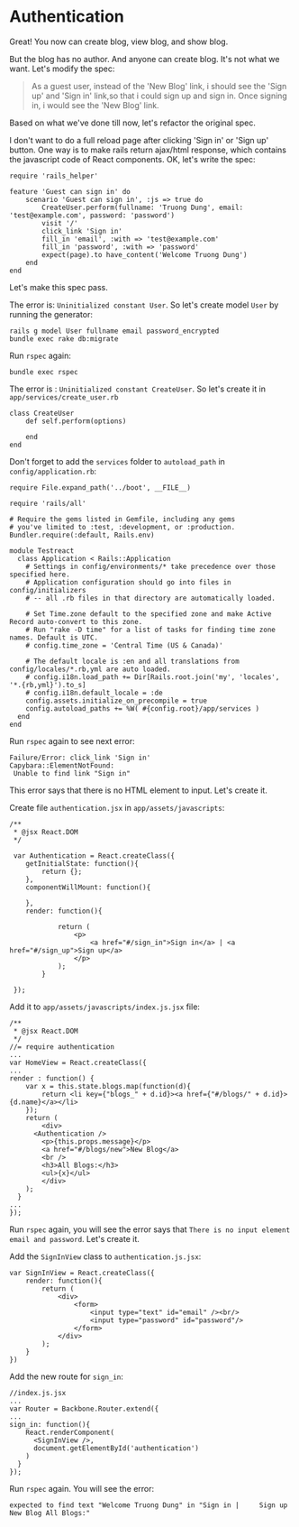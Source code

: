 # Authentication

Great! You now can create blog, view blog, and show blog.

But the blog has no author. And anyone can create blog. It's not what we want. Let's modify the spec:


> As a guest user, instead of the 'New Blog' link, i should see the 'Sign up' and 'Sign in' link,so that i could sign up and sign in. Once signing in, i would see the 'New Blog' link.

Based on what we've done till now, let's refactor the original spec.

I don't want to do a full reload page after clicking 'Sign in' or 'Sign up' button. One way is to make rails return ajax/html response, which contains the javascript code of React components. OK, let's write the spec:

    require 'rails_helper'

    feature 'Guest can sign in' do 
    	scenario 'Guest can sign in', :js => true do 
    		CreateUser.perform(fullname: 'Truong Dung', email: 'test@example.com', password: 'password')
    		visit '/'
    		click_link 'Sign in'
    		fill_in 'email', :with => 'test@example.com'
    		fill_in 'password', :with => 'password'
    		expect(page).to have_content('Welcome Truong Dung')
    	end
    end

Let's make this spec pass.

The error is: `Uninitialized constant User`. So let's create model `User` by running the generator:

    rails g model User fullname email password_encrypted
    bundle exec rake db:migrate

Run `rspec` again:

    bundle exec rspec
    
The error is : `Uninitialized constant CreateUser`. So let's create it in `app/services/create_user.rb`

    class CreateUser
    	def self.perform(options)
    
    	end
    end
    
Don't forget to add the `services` folder to `autoload_path` in `config/application.rb`:    

    require File.expand_path('../boot', __FILE__)

    require 'rails/all'
    
    # Require the gems listed in Gemfile, including any gems
    # you've limited to :test, :development, or :production.
    Bundler.require(:default, Rails.env)
    
    module Testreact
      class Application < Rails::Application
        # Settings in config/environments/* take precedence over those specified here.
        # Application configuration should go into files in config/initializers
        # -- all .rb files in that directory are automatically loaded.
    
        # Set Time.zone default to the specified zone and make Active Record auto-convert to this zone.
        # Run "rake -D time" for a list of tasks for finding time zone names. Default is UTC.
        # config.time_zone = 'Central Time (US & Canada)'
    
        # The default locale is :en and all translations from config/locales/*.rb,yml are auto loaded.
        # config.i18n.load_path += Dir[Rails.root.join('my', 'locales', '*.{rb,yml}').to_s]
        # config.i18n.default_locale = :de
        config.assets.initialize_on_precompile = true
        config.autoload_paths += %W( #{config.root}/app/services )
      end
    end

Run `rspec` again to see next error:

    Failure/Error: click_link 'Sign in'
    Capybara::ElementNotFound:
     Unable to find link "Sign in"
     
This error says that there is no HTML element to input. Let's create it.

Create file `authentication.jsx` in `app/assets/javascripts`:

    /**
     * @jsx React.DOM
     */
    
     var Authentication = React.createClass({
     	getInitialState: function(){
     		return {};
     	},
     	componentWillMount: function(){
    
     	},
     	render: function(){
     		
     			return (
     				<p>
     					<a href="#/sign_in">Sign in</a> | <a href="#/sign_up">Sign up</a>
     				</p>
     			);
     		}
     	
     });
     
Add it to `app/assets/javascripts/index.js.jsx` file:

    /**
     * @jsx React.DOM
     */
    //= require authentication  
    ...
    var HomeView = React.createClass({
    ...
    render : function() {
      	var x = this.state.blogs.map(function(d){
      		return <li key={"blogs_" + d.id}><a href={"#/blogs/" + d.id}>{d.name}</a></li>
      	});
        return (
        	<div>
          <Authentication />
        	<p>{this.props.message}</p>
        	<a href="#/blogs/new">New Blog</a>
        	<br />
        	<h3>All Blogs:</h3>
        	<ul>{x}</ul>
        	</div>
        );
      }
    ...
    });
    

Run `rspec` again, you will see the error says that `There is no input element email and password`. Let's create it.

Add the `SignInView` class to `authentication.js.jsx`:

    var SignInView = React.createClass({
    	render: function(){
    		return (
    			<div>
    				<form>
    					<input type="text" id="email" /><br/>
    					<input type="password" id="password"/>
    				</form>
    			</div>
    		);
    	}
    }) 
    
Add the new route for `sign_in`:

    //index.js.jsx
    ...
    var Router = Backbone.Router.extend({
    ...
    sign_in: function(){
        React.renderComponent(
          <SignInView />,
          document.getElementById('authentication')
        )
      }
    });
    
Run `rspec` again. You will see the error:
    
    expected to find text "Welcome Truong Dung" in "Sign in |     Sign up New Blog All Blogs:"
    
    